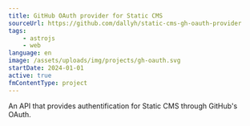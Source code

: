 ```yaml
---
title: GitHub OAuth provider for Static CMS
sourceUrl: https://github.com/dallyh/static-cms-gh-oauth-provider
tags:
    - astrojs
    - web
language: en
image: /assets/uploads/img/projects/gh-oauth.svg
startDate: 2024-01-01
active: true
fmContentType: project
---
```


An API that provides authentification for Static CMS through GitHub's OAuth.
